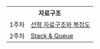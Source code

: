 <table>
<tr><th colspan="2">자료구조</th></tr>
<tr><td rowspan="1">1주차</td><td><a href = "https://blog.naver.com/wocjf0513/223163830534">선형 자료구조와 복잡도</a></td></tr>
<tr><td rowspan="1">2주차</td><td><a href = "https://blog.naver.com/wocjf0513/223163830534">Stack & Queue</a></td></tr>
  
</table>
